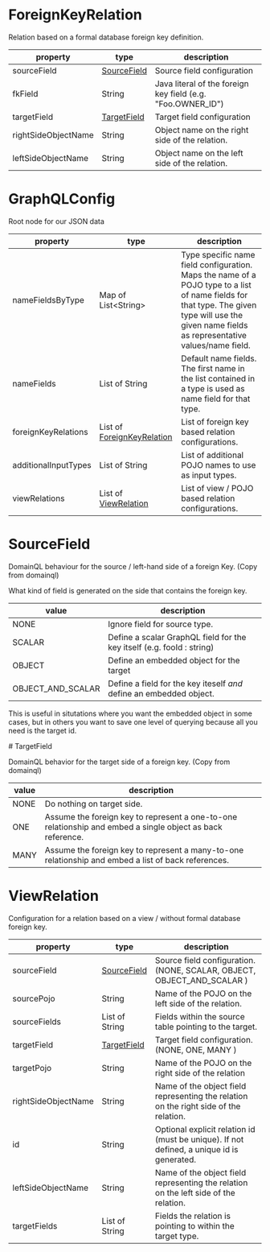 # ForeignKeyRelation

Relation based on a formal database foreign key definition.

property | type | description 
---------|------|-------------
sourceField | [SourceField](#sourcefield) | Source field configuration
fkField | String | Java literal of the foreign key field (e.g. "Foo.OWNER_ID")
targetField | [TargetField](#targetfield) | Target field configuration
rightSideObjectName | String | Object name on the right side of the relation.
leftSideObjectName | String | Object name on the left side of the relation.
# GraphQLConfig

Root node for our JSON data

property | type | description 
---------|------|-------------
nameFieldsByType | Map of List&lt;String&gt; | Type specific name field configuration. Maps the name of a POJO type to a list of name fields for that type. The given type will use the given name fields as representative values/name field.
nameFields | List of String | Default name fields. The first name in the list contained in a type is used as name field for that type.
foreignKeyRelations | List of [ForeignKeyRelation](#foreignkeyrelation) | List of foreign key based relation configurations.
additionalInputTypes | List of String | List of additional POJO names to use as input types.
viewRelations | List of [ViewRelation](#viewrelation) | List of view / POJO based relation configurations.
# SourceField

DomainQL behaviour for the source / left-hand side of a foreign Key. (Copy from domainql)

What kind of field is generated on the side that contains the foreign key.

value | description
------|------------
NONE | Ignore field for source type.
SCALAR | Define a scalar GraphQL field for the key itself (e.g. fooId : string)
OBJECT | Define an embedded object for the target
OBJECT_AND_SCALAR |  Define a field for the key iteself *and* define an embedded object.
 <p>
     This is useful in situtations where you want the embedded object in some cases, but in others you
     want to save one level of querying because all you need is the target id.
 </p>
# TargetField

DomainQL behavior for the target side of a foreign key. (Copy from domainql)

value | description
------|------------
NONE | Do nothing on target side.
ONE | Assume the foreign key to represent a one-to-one relationship and embed a single object as back reference.
MANY | Assume the foreign key to represent a many-to-one relationship and embed a list of back references.
# ViewRelation

Configuration for a relation based on a view / without formal database foreign key.

property | type | description 
---------|------|-------------
sourceField | [SourceField](#sourcefield) | Source field configuration. (NONE, SCALAR, OBJECT, OBJECT_AND_SCALAR )
sourcePojo | String | Name of the POJO on the left side of the relation.
sourceFields | List of String | Fields within the source table pointing to the target.
targetField | [TargetField](#targetfield) | Target field configuration. (NONE, ONE, MANY )
targetPojo | String | Name of the POJO on the right side of the relation
rightSideObjectName | String | Name of the object field representing the relation on the right side of the relation.
id | String | Optional explicit relation id (must be unique). If not defined, a unique id is generated.
leftSideObjectName | String | Name of the object field representing the relation on the left side of the relation.
targetFields | List of String | Fields the relation is pointing to within the target type.
